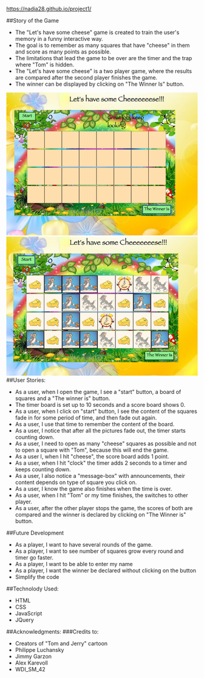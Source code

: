https://nadia28.github.io/project1/

##Story of the Game
* The "Let's have some cheese" game is created to train the user's memory in a funny interactive way.
* The goal is to remember as many squares that have "cheese" in them and score as many points as possible.
* The limitations that lead the game to be over are the timer and the trap where "Tom" is hidden.
* The "Let's have some cheese" is a two player game, where the results are compared after the second player finishes the game.
* The winner can be displayed by clicking on "The Winner Is" button.

![](https://raw.githubusercontent.com/nadia28/project1/master/images/startGame.png)
![](https://raw.githubusercontent.com/nadia28/project1/master/images/content.png)
##User Stories:
* As a user, when I open the game, I see a "start" button, a board of squares and a "The winner is" button.
* The timer board is set up to 10 seconds and a score board shows 0.
* As a user, when I click on "start" button, I see the content of the squares fade in for some period of time,  and then fade out again.
* As a user, I use that time to remember the content of the board.
* As a user, I notice that after all the pictures fade out, the timer starts counting down. 
* As a user, I need to open as many "cheese" squares as possible and not to open a square with "Tom", because this will end the game.
* As a user I, when I hit "cheese", the score board adds 1 point.
* As a user, when I hit "clock" the timer adds 2 seconds to a timer and keeps counting down.
* As a user, I also notice a "message-box" with announcements, their content depends on type of square you click on.
* As a user, I know the game also finishes when the time is over.
* As a user, when I hit "Tom" or my time finishes, the switches to other player.
* As a user, after the other player stops the game, the scores of both are compared and the winner is declared by clicking on "The Winner is" button.


##Future Development
* As a player, I want to have several rounds of the game.
* As a player, I want to see number of squares grow every round and timer go faster.
* As a player, I want to be able to enter my name
* As a player, I want the winner be declared without clicking on the button
* Simplify the code

##Technolody Used:
* HTML
* CSS
* JavaScript
* JQuery

##Acknowledgments:
###Credits to:
* Creators of "Tom and Jerry" cartoon
* Philippe Luchansky
* Jimmy Garzon
* Alex Karevoll
* WDI_SM_42